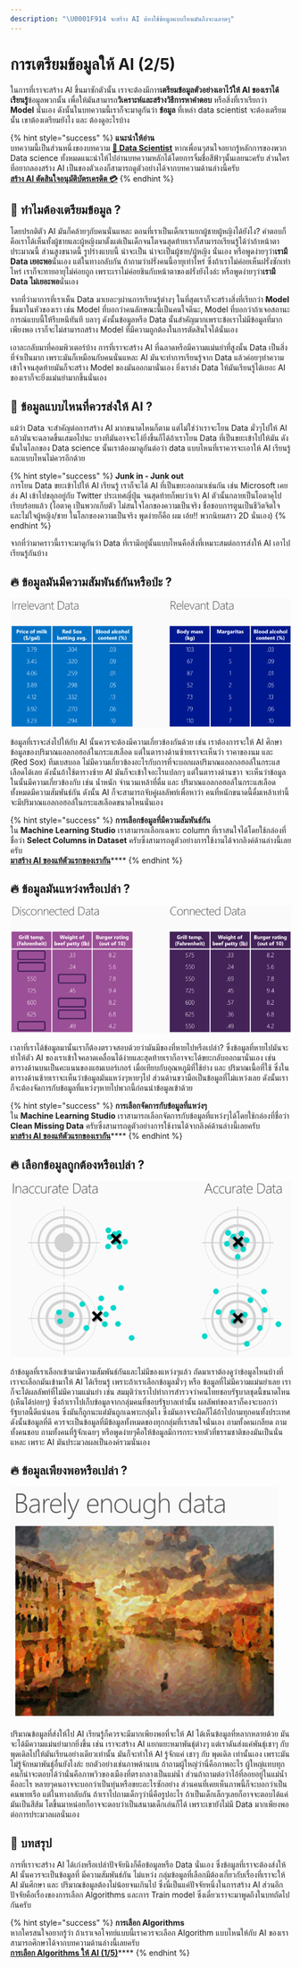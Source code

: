 ```yaml
---
description: "\U0001F914 จะสร้าง AI ต้องใช้ข้อมูลแบบไหนมันถึงจะฉลาดๆ"
---
```


# การเตรียมข้อมูลให้ AI \(2/5\)

ในการที่เราจะสร้าง AI ขึ้นมาซักตัวนั้น เราจะต้องมีการ**เตรียมข้อมูลตัวอย่างเอาไว้ให้ AI ของเราได้เรียนรู้**ข้อมูลพวกนั้น  เพื่อให้มันสามารถ**วิเคราะห์และสร้างวิธีการหาคำตอบ** หรือสิ่งที่เราเรียกว่า **Model** นั่นเอง ดังนั้นในบทความนี้เราก็จะมาดูกันว่า **ข้อมูล** ที่เหล่า data scientist จะต้องเตรียมนั้น เขาต้องเตรียมยังไง และ ต้องดูอะไรบ้าง

{% hint style="success" %}
**แนะนำให้อ่าน**  
บทความนี้เป็นส่วนหนึ่งของบทความ [**👶 Data Scientist**](https://saladpuk.gitbook.io/learn/basic/data-scientist) หากเพื่อนๆสนใจอยากรู้หลักการของพวก Data science ทั้งหมดแนะนำให้ไปอ่านบทความหลักได้โดยการจิ้มชื่อสีฟ้าๆนั้นเลยนะครับ ส่วนใครที่อยากลองสร้าง AI เป็นของตัวเองก็สามารถดูตัวอย่างได้จากบทความด้านล่างนี้ครับ  
[**สร้าง AI ตัดสินใจอนุมัติบัตรเครดิต 💳**](https://saladpuk.gitbook.io/learn/cloud/machine-learning-studio/credit-risk)
{% endhint %}

## 🤔 ทำไมต้องเตรียมข้อมูล ?

โดยปรกติตัว AI มันก็คล้ายๆกับคนนั่นแหละ ตอนที่เราเป็นเด็กเราแยกผู้ชายผู้หญิงได้ยังไง? คำตอบก็คือเราได้เห็นทั้งผู้ชายและผู้หญิงมาตั้งแต่เป็นเด็กจนโตจนสุดท้ายเราก็สามารถเรียนรู้ได้ว่าถ้าหน้าตาประมาณนี้ ส่วนสูงขนาดนี้ รูปร่างแบบนี้ น่าจะเป็น น่าจะเป็นผู้ชาย/ผู้หญิง นั่นเอง หรือพูดง่ายๆว่า**เรามี Data เยอะพอ**นั่นเอง แต่ในทางกลับกัน ถ้าถามว่าฝรั่งคนนี้อายุเท่าไหร่ ซึ่งถ้าเราไม่ค่อยเห็นฝรั่งซักเท่าไหร่ เราก็จะทายอายุไม่ค่อยถูก เพราะเราไม่ค่อยชินกับหน้าตาของฝรั่งยังไงล่ะ หรือพูดง่ายๆว่า**เรามี Data ไม่เยอะพอ**นั่นเอง

จากที่ว่ามาการที่เราเห็น Data มาเยอะๆผ่านการเรียนรู้ต่างๆ ในที่สุดเราก็จะสร้างสิ่งที่เรียกว่า **Model** ขึ้นมาในหัวของเรา เช่น Model ที่บอกว่าคนลักษณะนี้เป็นคนใจดีนะ, Model ที่บอกว่าถ้าเจอสถานะการณ์แบบนี้ให้รีบหนีทันที บลาๆ ดังนั้นข้อมูลหรือ Data นั้นสำคัญมากเพราะข้อเราไม่มีข้อมูลที่มากเพียงพอ เราก็จะไม่สามารถสร้าง Model ที่มีความถูกต้องในการตัดสินใจได้นั่นเอง

เอาละกลับมาที่คอมพิวเตอร์บ้าง การที่เราจะสร้าง AI ที่ฉลาดหรือมีความแม่นยำที่สูงนั้น Data เป็นสิ่งที่จำเป็นมาก เพราะมันก็เหมือนกับคนนั่นแหละ AI มันจะทำการเรียนรู้จาก Data แล้วค่อยๆทำความเข้าใจจนสุดท้ายมันก็จะสร้าง Model ของมันออกมานั่นเอง ยิ่งเราส่ง Data ให้มันเรียนรู้ได้เยอะ AI ของเราก็จะยิ่งแม่นยำมากขึ้นนั่นเอง

## 🤔 ข้อมูลแบบไหนที่ควรส่งให้ AI ?

แม้ว่า Data จะสำคัญต่อการสร้าง AI มากขนาดไหนก็ตาม แต่ไม่ใช่ว่าเราจะโยน Data มั่วๆไปให้ AI แล้วมันจะฉลาดขึ้นเสมอไปนะ บางทีมันอาจจะโง่ยิ่งขึ้นก็ได้ถ้าเราโยน Data ที่เป็นขยะเข้าไปให้มัน ดังนั้นในโลกของ Data science นั้นเราต้องมาดูกันต่อว่า data แบบไหนที่เราควรจะเอาให้ AI เรียนรู้และแบบไหนไม่ควรอีกด้วย

{% hint style="success" %}
**Junk in - Junk out**  
การโยน Data ขยะเข้าไปให้ AI เรียนรู้ เราก็จะได้ AI ที่เป็นขยะออกมาเช่นกัน เช่น Microsoft เคยส่ง AI เข้าไปขลุกอยู่กับ Twitter ประเทศญี่ปุ่น จนสุดท้ายก็พบว่าเจ้า AI ตัวนั้นกลายเป็นโอตาคุไปเรียบร้อยแล้ว \(โอตาคุ เป็นพวกเก็บตัว ไม่สนใจโลกของความเป็นจริง ชื่อชอบการตูนเป็นชีวิตจิตใจ และไม่ใจผู้หญิง/ชาย ในโลกของความเป็นจริง พูดง่ายก็คือ ผม เอ้ย!! พวกนิยมสาว 2D นั่นเอง\)
{% endhint %}

จากที่ว่ามาคราวนี้เราจะมาดูกันว่า Data ที่เรามีอยู่นั้นแบบไหนคือสิ่งที่เหมาะสมต่อการส่งให้ AI เอาไปเรียนรู้กันบ้าง

## 🔥 ข้อมูลมันมีความสัมพันธ์กันหรือป่ะ ?

![](../../.gitbook/assets/image%20%28135%29.png)

ข้อมูลที่เราจะส่งไปให้กับ AI นั้นควรจะต้องมีความเกี่ยวข้องกันด้วย เช่น เราต้องการจะให้ AI ศึกษาข้อมูลของปริมาณแอลกอฮอล์ในกระแสเลือด แต่ในตารางด้านซ้ายเราจะเห็นว่า ราคาของนม และ \(Red Sox\) ทีมเบสบอล ไม่มีความเกี่ยวข้องอะไรกับการที่จะบอกผลปริมาณแอลกอฮอล์ในกระแสเลือดได้เลย ดังนั้นถ้าใช้ตารางซ้าย AI มันก็จะเข้าใจอะไรแปลกๆ แต่ในตารางด้านขวา จะเห็นว่าข้อมูลในนั้นมีความเกี่ยวข้องกับ เช่น น้ำหนัก จำนวนเหล้าที่ดื่ม และ ปริมาณแอลกอฮอล์ในกระแสเลือด ทั้งหมดมีความสัมพันธ์กัน ดังนั้น AI ก็จะสามารถจับคู่ผลลัพท์เพื่อหาว่า คนที่หนักขนาดนี้ดื่มเหล้าเท่านี้จะมีปริมาณแอลกอฮอล์ในกระแสเลือดขนาดไหนนั่นเอง

{% hint style="success" %}
**การเลือกข้อมูลที่มีความสัมพันธ์กัน**  
ใน **Machine Learning Studio** เราสามารถเลือกเฉพาะ column ที่เราสนใจได้โดยใช้กล่องที่ชื่อว่า **Select Columns in Dataset** ครับซึ่งสามารถดูตัวอย่างการใช้งานได้จากลิงค์ด้านล่างนี้เลยครับ  
[**มาสร้าง AI ของแท้ตัวแรกของเรากัน**](https://saladpuk.gitbook.io/learn/cloud/machine-learning-studio/ml101)\*\*\*\*
{% endhint %}

## 🔥 ข้อมูลมันแหว่งหรือเปล่า ?

![](../../.gitbook/assets/image%20%28130%29.png)

เวลาที่เราได้ข้อมูลมานั้นเราก็ต้องตรวจสอบด้วยว่ามันมีของที่หายไปหรือเปล่า? ซึ่งข้อมูลที่หายไปมันจะทำให้ตัว AI ของเราเข้าใจคลาดเคลื่อนได้ง่ายและสุดท้ายเราก็อาจจะได้ขยะกลับออกมานั่นเอง เช่น ตารางด้านบนเป็นคะแนนของแฮมเบอร์เกอร์ เมื่อเทียบกับอุณหภูมิที่ใช้ย่าง และ ปริมาณเนื้อที่ใช้ ซึ่งในตารางด้านซ้ายเราจะเห็นว่าข้อมูลมันแหว่งๆหายๆไป ส่วนด้านขวามือเป็นข้อมูลที่ไม่แหว่งเลย ดังนั้นเราก็จะต้องจัดการกับข้อมูลที่แหว่งๆหายไปพวกนี้ก่อนนำข้อมูลเข้าด้วย

{% hint style="success" %}
**การเลือกจัดการกับข้อมูลที่แหว่งๆ**  
ใน **Machine Learning Studio** เราสามารถเลือกจัดการกับข้อมูลที่แหว่งๆได้โดยใช้กล่องที่ชื่อว่า **Clean Missing Data** ครับซึ่งสามารถดูตัวอย่างการใช้งานได้จากลิงค์ด้านล่างนี้เลยครับ  
[**มาสร้าง AI ของแท้ตัวแรกของเรากัน**](https://saladpuk.gitbook.io/learn/cloud/machine-learning-studio/ml101)\*\*\*\*
{% endhint %}

## 🔥 เลือกข้อมูลถูกต้องหรือเปล่า ?

![](../../.gitbook/assets/image%20%28272%29.png)

ถ้าข้อมูลที่เราเลือกเข้ามามีความสัมพันธ์กันและไม่มีของแหว่งๆแล้ว ถัดมาเราต้องดูว่าข้อมูลไหนบ้างที่เราจะเลือกมันเข้ามาให้ AI ได้เรียนรู้ เพราะถ้าเราเลือกข้อมูลมั่วๆ หรือ ข้อมูลที่ไม่มีความแม่นยำเลย เราก็จะได้ผลลัพท์ที่ไม่มีความแม่นยำ เช่น สมมุติว่าเราไปทำการสำรวจว่าคนไทยชอบรัฐบาลชุดนี้ขนาดไหน \(เห็นได้บ่อยๆ\) ซึ่งถ้าเราไปเก็บข้อมูลจากกลุ่มคนที่ชอบรัฐบาลเท่านั้น ผลลัพท์ของเราก็คงจะบอกว่า รัฐบาลนี้ดีแน่นอน ซึ่งมันก็ถูกนะแต่มันถูกเฉพาะกลุ่มไง ซึ่งมันอาจจะผิดก็ได้ถ้าไปถามทุกคนทั้งประเทศ ดังนั้นข้อมูลที่ดี ควรจะเป็นข้อมูลที่มีข้อมูลทั้งหมดของทุกกลุ่มที่เราสนใจนั่นเอง ถามทั้งคนเกลียด ถามทั้งคนชอบ ถามทั้งคนที่รู้จักเฉยๆ หรือพูดง่ายๆคือให้ข้อมูลมีการกระจายตัวที่ธรรมชาติของมันเป็นนั่นแหละ เพราะ AI มันประมวลผลเป็นองค์รวมนั่นเอง

## 🔥 ข้อมูลเพียงพอหรือเปล่า ?

![](../../.gitbook/assets/image%20%2875%29.png)

ปริมาณข้อมูลที่ส่งให้ไป AI เรียนรู้ก็ควรจะมีมากเพียงพอที่จะให้ AI ได้เห็นข้อมูลที่หลากหลายด้วย มันจะได้มีความแม่นยำมากยิ่งขึ้น เช่น เราจะสร้าง AI แยกแยะหมาพันธุ์ต่างๆ แต่เราดันส่งแค่พันธุ์เชาๆ กับ พุดเดิลไปให้มันเรียนอย่างเดียวเท่านั้น มันก็จะทำให้ AI รู้จักแค่ เชาๆ กับ พุดเดิล เท่านั้นเอง เพราะมันไม่รู้จักหมาพันธุ์อื่นยังไงล่ะ ยกตัวอย่างเช่นภาพด้านบน ถ้าถามผู้ใหญ่ว่านี่คือภาพอะไร ผู้ใหญ่แทบทุกคนก็น่าจะตอบได้ว่านั่นคือภาพวิวของเมืองที่ตรงกลางเป็นแม่น้ำ ส่วนถ้าถามต่อว่าไอ้ที่ลอยอยู่ในแม่น้ำคืออะไร หลายๆคนอาจจะบอกว่าเป็นทุ่นหรือขยะอะไรซักอย่าง ส่วนคนที่เคยเห็นภาพนี้ก็จะบอกว่าเป็นคนพายเรือ แต่ในทางกลับกัน ถ้าเราไปถามเด็กๆว่านี่คือรูปอะไร ถ้าเป็นเด็กเล็กๆเลยก็อาจจะตอบได้แค่มันเป็นสีส้ม โตขึ้นมาหน่อยก็อาจจะตอบว่าเป็นสนามเด็กเล่นก็ได้ เพราะเขายังไม่มี Data มากเพียงพอต่อการประมวลผลนั่นเอง

## 🎯 บทสรุป

การที่เราจะสร้าง AI ได้เก่งหรือเปล่าปัจจัยนึงก็คือข้อมูลหรือ Data นั่นเอง ซึ่งข้อมูลที่เราจะต้องส่งให้ AI นั้นควรจะเป็นข้อมูลที่ มีความสัมพันธ์กัน ไม่แหว่ง กลุ่มข้อมูลที่เลือกมีต้องเกี่ยวกับเรื่องที่เราจะให้ AI มันศึกษา และ ปริมาณข้อมูลต้องไม่น้อยจนเกินไป ซึ่งนี่เป็นแค่ปัจจัยหนึ่งในการสร้าง AI ส่วนอีกปัจจัยคือเรื่องของการเลือก Algorithms และการ Train model ซึ่งเดี๋ยวเราจะมาพูดถึงในบทถัดไปกันครับ

{% hint style="success" %}
**การเลือก Algorithms**  
หากใครสนใจอยากรู้ว่า ถ้าเราเจอโจทย์แบบนี้เราควรจะเลือก Algorithm แบบไหนให้กับ AI ของเรา สามารถศึกษาได้จากบทความด้านล่างนี้เลยครับ  
[**การเลือก Algorithms ให้ AI \(1/5\)**](https://saladpuk.gitbook.io/learn/basic/data-scientist/algorithms-category)\*\*\*\*
{% endhint %}


